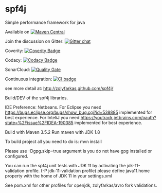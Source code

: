 spf4j
=====

Simple performance framework for java

Available on [![Maven Central](https://maven-badges.herokuapp.com/maven-central/org.spf4j/spf4j-core/badge.svg)](https://maven-badges.herokuapp.com/maven-central/org.spf4j/spf4j-core/)

Join the discussion on Gitter: [![Gitter chat](https://badges.gitter.im/zolyfarkas/spf4j.png)](https://gitter.im/spf4j/Lobby)

Coverity: [![Coverity Badge](https://scan.coverity.com/projects/3158/badge.svg)](https://scan.coverity.com/projects/3158)

Codacy: [![Codacy Badge](https://api.codacy.com/project/badge/Grade/48b50176945242729f4386b05be8c8dc)](https://www.codacy.com/app/zolyfarkas/spf4j?utm_source=github.com&amp;utm_medium=referral&amp;utm_content=zolyfarkas/spf4j&amp;utm_campaign=Badge_Grade)

SonarCloud: [![Quality Gate](https://sonarcloud.io/api/project_badges/measure?project=org.spf4j%3Aspf4j&metric=alert_status)](https://sonarcloud.io/dashboard?id=org.spf4j%3Aspf4j)

Continuous integration: [![CI badge](https://travis-ci.org/zolyfarkas/spf4j.svg?branch=master)](https://travis-ci.org/zolyfarkas/spf4j)

see more detail at: http://zolyfarkas.github.com/spf4j/


Build/DEV of the spf4j libraries.

IDE Preference: Netbeans.
For Eclipse you need https://bugs.eclipse.org/bugs/show_bug.cgi?id=538885 implemented for best experience.
For InteliJ you need https://youtrack.jetbrains.com/oauth?state=%2Fissue%2FIDEA-190385  implemented for best experience.

Build with Maven 3.5.2
Run maven with JDK 1.8

To build project all you need to do is: mvn install

Please use -Dgpg.skip=true argument is you do not have gpg installed or configured.

You can run the spf4j unit tests with JDK 11 by activating the jdk-11-validation profile. (-P jdk-11-validation profile)
please define java11.home property with the home of JDK 11 in your settings.xml

See pom.xml for other profiles for openjdk, zolyfarkas/avro fork validations.

